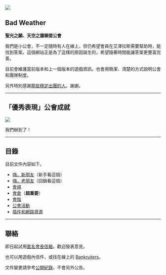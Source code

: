 ![](https://badbadweather.github.com/badweather.png)

## Bad Weather

**聖光之願、天空之牆聯盟公會**

我們是小公會，不一定隨時有人在線上，但仍希望會員在艾澤拉斯需要幫助時，能找到答案。這個網站正是為了這樣的原因誕生的，希望隨著時間能讓答案更豐富完善。

目前會維護當前版本和上一個版本的遊戲資訊。也會用簡潔、清楚的方式說明公會和團隊制度。

另外特別感謝[那些穩定出團的人](https://badbadweather.github.io/raiding.html)。謝謝。

---

## 「優秀表現」公會成就

![](https://badbadweather.github.com/stayclassy.jpg)

我們辦到了！

---

## 目錄

目前文件內容如下。

- [嗨，新朋友](https://badbadweather.github.io/newbies.html)（新手看這個）
- [嗨，老朋友](https://badbadweather.github.io/oldfriends.html)（回鍋看這個）
- [會規](https://badbadweather.github.io/guidelines.html)
- [會倉](https://badbadweather.github.io/bank.html)（**超重要**）
- [會階](https://badbadweather.github.io/ranks.html)
- [公會活動](https://badbadweather.github.io/activities.html)
- [插件和網路資源](https://badbadweather.github.io/useful.html)

--- 

## 聯絡

即日起試用[匿名會長信箱](https://goo.gl/forms/rwLyIDT9gVDazd5q1)，歡迎發表意見。

也可以用遊戲內信件，或找在線上的 [Bankruiters](https://badbadweather.github.io/ranks.html)。

文件變更請參考[公開紀錄](https://github.com/badbadweather/badbadweather.github.io/commits/master/index.md)，不會另外公告。
